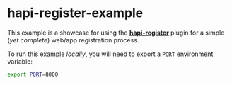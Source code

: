 # hapi-register-example

This example is a showcase for using the
[**hapi-register**](https://github.com/nelsonic/hapi-register) plugin
for a simple (*yet complete*) web/app registration process.

To run this example *locally*, you will need to export
a `PORT` environment variable:

```sh
export PORT=8000
```

> 
